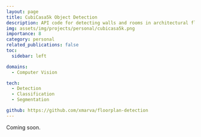 ```yaml
---
layout: page
title: CubiCasa5k Object Detection
description: API code for detecting walls and rooms in architectural floor plans. I’ve converted CubiCasa5k dataset to COCO format for smoother integration with detection framework.
img: assets/img/projects/personal/cubicasa5k.png
importance: 8
category: personal
related_publications: false
toc:
  sidebar: left

domains: 
  - Computer Vision

tech:
  - Detection
  - Classification
  - Segmentation

github: https://github.com/xmarva/floorplan-detection
---
```


Coming soon.